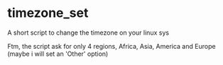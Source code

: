 # timezone_set
A short script to change the timezone on your linux sys

Ftm, the script ask for only 4 regions, Africa, Asia, America and Europe (maybe i will set an 'Other' option)
